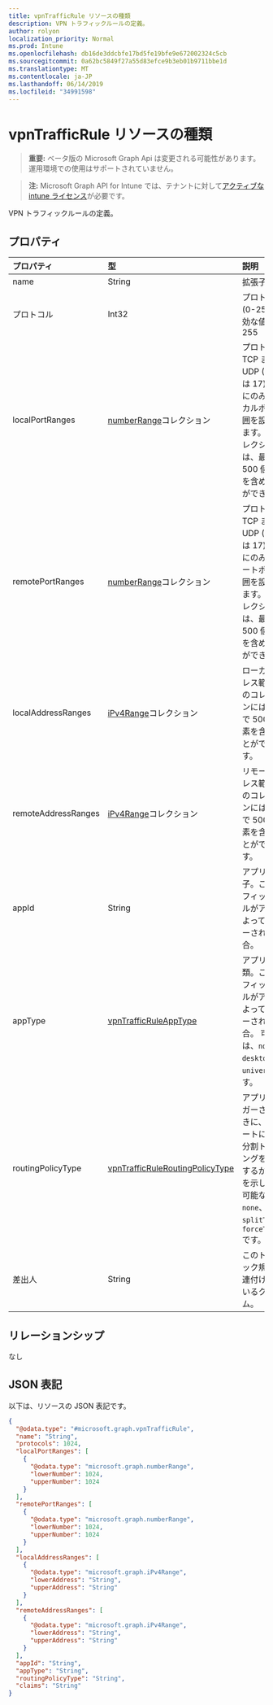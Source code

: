 ```yaml
---
title: vpnTrafficRule リソースの種類
description: VPN トラフィックルールの定義。
author: rolyon
localization_priority: Normal
ms.prod: Intune
ms.openlocfilehash: db16de3ddcbfe17bd5fe19bfe9e672002324c5cb
ms.sourcegitcommit: 0a62bc5849f27a55d83efce9b3eb01b9711bbe1d
ms.translationtype: MT
ms.contentlocale: ja-JP
ms.lasthandoff: 06/14/2019
ms.locfileid: "34991598"
---
```

# <a name="vpntrafficrule-resource-type"></a>vpnTrafficRule リソースの種類

> **重要:** ベータ版の Microsoft Graph Api は変更される可能性があります。運用環境での使用はサポートされていません。

> **注:** Microsoft Graph API for Intune では、テナントに対して[アクティブな intune ライセンス](https://go.microsoft.com/fwlink/?linkid=839381)が必要です。

VPN トラフィックルールの定義。

## <a name="properties"></a>プロパティ
|プロパティ|型|説明|
|:---|:---|:---|
|name|String|拡張子.|
|プロトコル|Int32|プロトコル (0-255)。 有効な値は 0 ~ 255|
|localPortRanges|[numberRange](../resources/intune-deviceconfig-numberrange.md)コレクション|プロトコルが TCP または UDP (6 または 17) の場合にのみ、ローカルポート範囲を設定できます。 このコレクションには、最大で 500 個の要素を含めることができます。|
|remotePortRanges|[numberRange](../resources/intune-deviceconfig-numberrange.md)コレクション|プロトコルが TCP または UDP (6 または 17) の場合にのみ、リモートポート範囲を設定できます。 このコレクションには、最大で 500 個の要素を含めることができます。|
|localAddressRanges|[iPv4Range](../resources/intune-shared-ipv4range.md)コレクション|ローカルアドレス範囲。 このコレクションには、最大で 500 個の要素を含めることができます。|
|remoteAddressRanges|[iPv4Range](../resources/intune-shared-ipv4range.md)コレクション|リモートアドレス範囲。 このコレクションには、最大で 500 個の要素を含めることができます。|
|appId|String|アプリ識別子。このトラフィックルールがアプリによってトリガーされた場合。|
|appType|[vpnTrafficRuleAppType](../resources/intune-deviceconfig-vpntrafficruleapptype.md)|アプリの種類。このトラフィックルールがアプリによってトリガーされた場合。 可能な値は、`none`、`desktop`、`universal` です。|
|routingPolicyType|[vpnTrafficRuleRoutingPolicyType](../resources/intune-deviceconfig-vpntrafficruleroutingpolicytype.md)|アプリがトリガーされたときに、このルートに沿った分割トンネリングを有効にするかどうかを示します。 可能な値は、`none`、`splitTunnel`、`forceTunnel` です。|
|差出人|String|このトラフィック規則に関連付けられているクレーム。|

## <a name="relationships"></a>リレーションシップ
なし

## <a name="json-representation"></a>JSON 表記
以下は、リソースの JSON 表記です。
<!-- {
  "blockType": "resource",
  "@odata.type": "microsoft.graph.vpnTrafficRule"
}
-->
``` json
{
  "@odata.type": "#microsoft.graph.vpnTrafficRule",
  "name": "String",
  "protocols": 1024,
  "localPortRanges": [
    {
      "@odata.type": "microsoft.graph.numberRange",
      "lowerNumber": 1024,
      "upperNumber": 1024
    }
  ],
  "remotePortRanges": [
    {
      "@odata.type": "microsoft.graph.numberRange",
      "lowerNumber": 1024,
      "upperNumber": 1024
    }
  ],
  "localAddressRanges": [
    {
      "@odata.type": "microsoft.graph.iPv4Range",
      "lowerAddress": "String",
      "upperAddress": "String"
    }
  ],
  "remoteAddressRanges": [
    {
      "@odata.type": "microsoft.graph.iPv4Range",
      "lowerAddress": "String",
      "upperAddress": "String"
    }
  ],
  "appId": "String",
  "appType": "String",
  "routingPolicyType": "String",
  "claims": "String"
}
```





